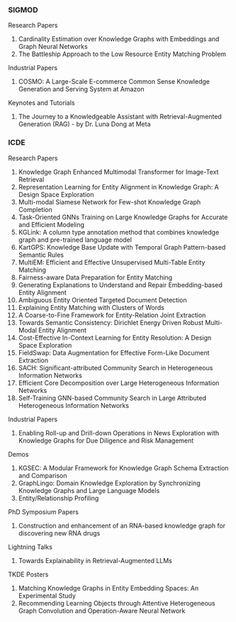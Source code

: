 ### SIGMOD 
Research Papers
1. Cardinality Estimation over Knowledge Graphs with Embeddings and Graph Neural Networks
2. The Battleship Approach to the Low Resource Entity Matching Problem

Industrial Papers
1. COSMO: A Large-Scale E-commerce Common Sense Knowledge Generation and Serving System at Amazon

Keynotes and Tutorials
1. The Journey to a Knowledgeable Assistant with Retrieval-Augmented Generation (RAG) - by Dr. Luna Dong at Meta

### ICDE
Research Papers
1. Knowledge Graph Enhanced Multimodal Transformer for Image-Text Retrieval 
2. Representation Learning for Entity Alignment in Knowledge Graph: A Design Space Exploration
3. Multi-modal Siamese Network for Few-shot Knowledge Graph Completion
4. Task-Oriented GNNs Training on Large Knowledge Graphs for Accurate and Efficient Modeling
5. KGLink: A column type annotation method that combines knowledge graph and pre-trained language model
6. KartGPS: Knowledge Base Update with Temporal Graph Pattern-based Semantic Rules
7. MultiEM: Efficient and Effective Unsupervised Multi-Table Entity Matching
8. Fairness-aware Data Preparation for Entity Matching
9. Generating Explanations to Understand and Repair Embedding-based Entity Alignment
10. Ambiguous Entity Oriented Targeted Document Detection
11. Explaining Entity Matching with Clusters of Words
12. A Coarse-to-Fine Framework for Entity-Relation Joint Extraction
13. Towards Semantic Consistency: Dirichlet Energy Driven Robust Multi-Modal Entity Alignment
14. Cost-Effective In-Context Learning for Entity Resolution: A Design Space Exploration
15. FieldSwap: Data Augmentation for Effective Form-Like Document Extraction
16. SACH: Significant-attributed Community Search in Heterogeneous Information Networks
17. Efficient Core Decomposition over Large Heterogeneous Information Networks
18. Self-Training GNN-based Community Search in Large Attributed Heterogeneous Information Networks

Industrial Papers
1. Enabling Roll-up and Drill-down Operations in News Exploration with Knowledge Graphs for Due Diligence and Risk Management

Demos
1. KGSEC: A Modular Framework for Knowledge Graph Schema Extraction and Comparison
2. GraphLingo: Domain Knowledge Exploration by Synchronizing Knowledge Graphs and Large Language Models
3. Entity/Relationship Profiling

PhD Symposium Papers
1. Construction and enhancement of an RNA-based knowledge graph for discovering new RNA drugs

Lightning Talks
1. Towards Explainability in Retrieval-Augmented LLMs

TKDE Posters
1. Matching Knowledge Graphs in Entity Embedding Spaces: An Experimental Study
2. Recommending Learning Objects through Attentive Heterogeneous Graph Convolution and Operation-Aware Neural Network

